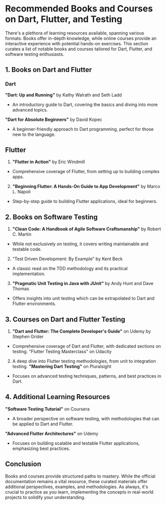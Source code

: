 # Recommended Books and Courses on Dart, Flutter, and Testing
There's a plethora of learning resources available, spanning various formats. Books offer in-depth knowledge, while online courses provide an interactive experience with potential hands-on exercises. This section curates a list of notable books and courses tailored for Dart, Flutter, and software testing enthusiasts.

## 1. Books on Dart and Flutter
### Dart
**"Dart: Up and Running"** by Kathy Walrath and Seth Ladd

* An introductory guide to Dart, covering the basics and diving into more advanced topics.
  
**"Dart for Absolute Beginners"** by David Kopec

* A beginner-friendly approach to Dart programming, perfect for those new to the language.
  
## Flutter
1. **"Flutter in Action"** by Eric Windmill

  * Comprehensive coverage of Flutter, from setting up to building complex apps.
  
2. **"Beginning Flutter: A Hands-On Guide to App Development"** by Marco L. Napoli

  * Step-by-step guide to building Flutter applications, ideal for beginners.
    
## 2. Books on Software Testing
1. **"Clean Code: A Handbook of Agile Software Craftsmanship"** by Robert C. Martin

  * While not exclusively on testing, it covers writing maintainable and testable code.

2. "Test Driven Development: By Example" by Kent Beck

  * A classic read on the TDD methodology and its practical implementation.

3. **"Pragmatic Unit Testing in Java with JUnit"** by Andy Hunt and Dave Thomas

  * Offers insights into unit testing which can be extrapolated to Dart and Flutter environments.

## 3. Courses on Dart and Flutter Testing
1. **"Dart and Flutter: The Complete Developer's Guide"** on Udemy by Stephen Grider

  * Comprehensive coverage of Dart and Flutter, with dedicated sections on testing.
"Flutter Testing Masterclass" on Udacity

2. A deep dive into Flutter testing methodologies, from unit to integration testing.
**"Mastering Dart Testing"** on Pluralsight

  * Focuses on advanced testing techniques, patterns, and best practices in Dart.
    
## 4. Additional Learning Resources
**"Software Testing Tutorial"** on Coursera

  * A broader perspective on software testing, with methodologies that can be applied to Dart and Flutter.

**"Advanced Flutter Architectures"** on Udemy

  * Focuses on building scalable and testable Flutter applications, emphasizing best practices.

## Conclusion
Books and courses provide structured paths to mastery. While the official documentation remains a vital resource, these curated materials offer additional perspectives, examples, and methodologies. As always, it's crucial to practice as you learn, implementing the concepts in real-world projects to solidify your understanding.

